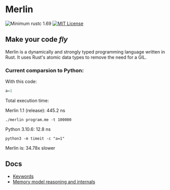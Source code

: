 # Merlin

![Minimum rustc 1.69](https://img.shields.io/badge/rustc-1.69-brightgreen)
[![MIT License](https://img.shields.io/badge/License-MIT-informational)](LICENSE)

<h2><strong>Make your code <i>fly</i></strong></h2>

Merlin is a dynamically and strongly typed programming language written in Rust. It uses Rust's atomic data types to remove the need for a GIL.

### Current comparsion to Python:

With this code:
```Python
a=1
```
Total execution time:

Merlin 1.1 (release): 445.2 ns

`./merlin program.me -t 100000`

Python 3.10.6: 12.8 ns 

`python3 -m timeit -c "a=1"`

Merlin is: 34.78x slower

## Docs
- [Keywords](docs/keywords.md)
- [Memory model reasoning and internals](docs/memory_model.md)